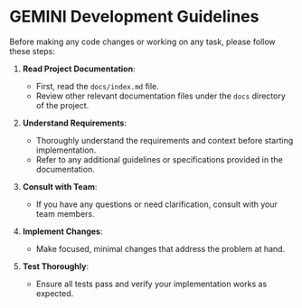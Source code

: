 # GEMINI Development Guidelines

Before making any code changes or working on any task, please follow these steps:

1. **Read Project Documentation**:
    - First, read the `docs/index.md` file.
    - Review other relevant documentation files under the `docs` directory of the project.

2. **Understand Requirements**:
    - Thoroughly understand the requirements and context before starting implementation.
    - Refer to any additional guidelines or specifications provided in the documentation.

3. **Consult with Team**:
    - If you have any questions or need clarification, consult with your team members.

4. **Implement Changes**:
    - Make focused, minimal changes that address the problem at hand.

5. **Test Thoroughly**:
    - Ensure all tests pass and verify your implementation works as expected.
